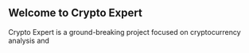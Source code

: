## Welcome to Crypto Expert
Crypto Expert is a ground-breaking project focused on cryptocurrency analysis and